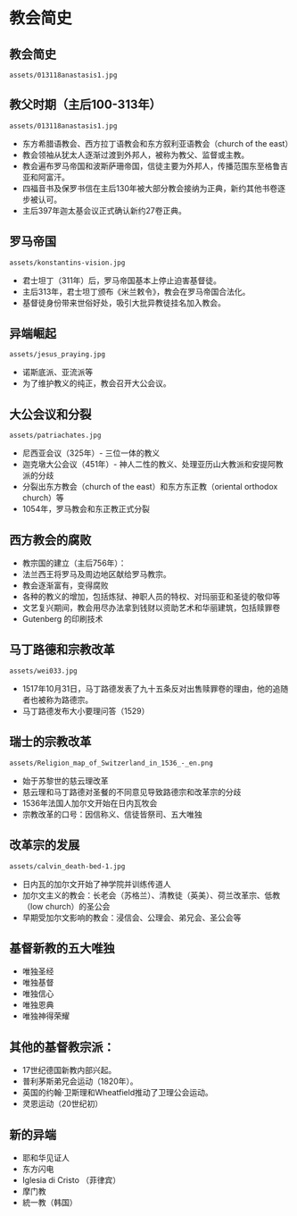 # 教会简史

## 教会简史
`assets/013118anastasis1.jpg`

## 教父时期（主后100-313年）
`assets/013118anastasis1.jpg`
- 东方希腊语教会、西方拉丁语教会和东方叙利亚语教会（church of the east）
- 教会领袖从犹太人逐渐过渡到外邦人，被称为教父、监督或主教。
- 教会遍布罗马帝国和波斯萨珊帝国，信徒主要为外邦人，传播范围东至格鲁吉亚和阿富汗。
- 四福音书及保罗书信在主后130年被大部分教会接纳为正典，新约其他书卷逐步被认可。
- 主后397年迦太基会议正式确认新约27卷正典。

## 罗马帝国
`assets/konstantins-vision.jpg`
- 君士坦丁（311年）后，罗马帝国基本上停止迫害基督徒。
- 主后313年，君士坦丁颁布《米兰敕令》，教会在罗马帝国合法化。
- 基督徒身份带来世俗好处，吸引大批异教徒挂名加入教会。

## 异端崛起
`assets/jesus_praying.jpg`
- 诺斯底派、亚流派等
- 为了维护教义的纯正，教会召开大公会议。

## 大公会议和分裂
`assets/patriachates.jpg`
- 尼西亚会议（325年）- 三位一体的教义
- 迦克墩大公会议（451年）- 神人二性的教义、处理亚历山大教派和安提阿教派的分歧
- 分裂出东方教会（church of the east）和东方东正教（oriental orthodox church）等
- 1054年，罗马教会和东正教正式分裂

## 西方教会的腐败
- 教宗国的建立（主后756年）：
- 法兰西王将罗马及周边地区献给罗马教宗。
- 教会逐渐富有，变得腐败
- 各种的教义的增加，包括炼狱、神职人员的特权、对玛丽亚和圣徒的敬仰等
- 文艺复兴期间，教会用尽办法拿到钱财以资助艺术和华丽建筑，包括赎罪卷
- Gutenberg 的印刷技术

## 马丁路德和宗教改革
`assets/wei033.jpg`
- 1517年10月31日，马丁路德发表了九十五条反对出售赎罪卷的理由，他的追随者也被称为路德宗。
- 马丁路德发布大小要理问答（1529）

## 瑞士的宗教改革
`assets/Religion_map_of_Switzerland_in_1536_-_en.png`
- 始于苏黎世的慈云理改革
- 慈云理和马丁路德对圣餐的不同意见导致路德宗和改革宗的分歧
- 1536年法国人加尔文开始在日内瓦牧会
- 宗教改革的口号：因信称义、信徒皆祭司、五大唯独

## 改革宗的发展
`assets/calvin_death-bed-1.jpg`
- 日内瓦的加尔文开始了神学院并训练传道人
- 加尔文主义的教会：长老会（苏格兰）、清教徒（英美）、荷兰改革宗、低教（low church）的圣公会
- 早期受加尔文影响的教会：浸信会、公理会、弟兄会、圣公会等


## 基督新教的五大唯独
- 唯独圣经
- 唯独基督
- 唯独信心
- 唯独恩典
- 唯独神得荣耀

## 其他的基督教宗派：
- 17世纪德国新教内部兴起。
- 普利茅斯弟兄会运动（1820年）。
- 英国的约翰·卫斯理和Wheatfield推动了卫理公会运动。
- 灵恩运动（20世纪初）

## 新的异端
- 耶和华见证人
- 东方闪电
- Iglesia di Cristo （菲律宾）
- 摩门教
- 統一教（韩国）